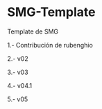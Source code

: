 SMG-Template
============

Template de SMG

1.- Contribución de rubenghio

2.- v02

3.- v03

4.- v04.1

5.- v05
